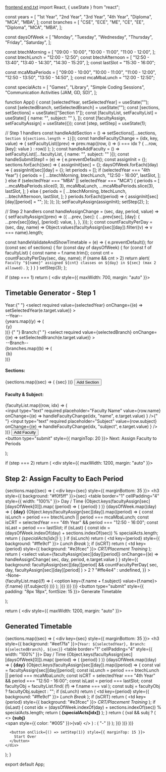 [frontend end.txt](https://github.com/user-attachments/files/22321730/frontend.end.txt)
import React, { useState } from "react";

const years = [
  "1st Year",
  "2nd Year",
  "3rd Year",
  "4th Year",
  "Diploma",
  "MCA",
  "MBA",
];
const branches = [
  "CSE",
  "ECE",
  "ME",
  "CE",
  "EE",
  "Diploma",
  "MCA",
  "MBA",
];

const daysOfWeek = [
  "Monday",
  "Tuesday",
  "Wednesday",
  "Thursday",
  "Friday",
  "Saturday",
];

const btechMorning = [
  "09:00 - 10:00",
  "10:00 - 11:00",
  "11:00 - 12:00",
];
const btechLunch = "12:00 - 12:50";
const btechAfternoon = [
  "12:50 - 13:40",
  "13:40 - 14:30",
  "14:30 - 15:20",
];
const lastSlot = "15:30 - 16:00";

const mcaMbaPeriods = [
  "09:00 - 10:00",
  "10:00 - 11:00",
  "11:00 - 12:00",
  "12:50 - 13:50",
  "13:50 - 14:50",
];
const mcaMbaLunch = "12:00 - 12:50";

const specialActs = [
  "Games",
  "Library",
  "Simple Coding Sessions",
  "Communication Activities (JAM, GD, SD)",
];

function App() {
  const [selectedYear, setSelectedYear] = useState("");
  const [selectedBranch, setSelectedBranch] = useState("");
  const [sections, setSections] = useState(["Section 1"]);
  const [facultyList, setFacultyList] = useState([
    { name: "", subject: "" },
  ]);
  const [facultyAssign, setFacultyAssign] = useState({});
  const [step, setStep] = useState(1);

  // Step 1 handlers
  const handleAddSection = () =>
    setSections([...sections, `Section ${sections.length + 1}`]);
  const handleFacultyChange = (idx, key, value) => {
    setFacultyList((prev) =>
      prev.map((row, i) => (i === idx ? { ...row, [key]: value } : row))
    );
  };
  const handleAddFaculty = () =>
    setFacultyList([...facultyList, { name: "", subject: "" }]);
  const handleSubmitStep1 = (e) => {
    e.preventDefault();
    const assignInit = {};
    sections.forEach((sec) => {
      assignInit[sec] = {};
      daysOfWeek.forEach((day) => {
        assignInit[sec][day] = {};
        let periods = [];
        if (selectedYear === "4th Year") {
          periods = [
            ...btechMorning,
            btechLunch,
            "12:50 - 16:00",
            lastSlot,
          ];
        } else if (selectedYear === "MBA" || selectedYear === "MCA") {
          periods = [
            ...mcaMbaPeriods.slice(0, 3),
            mcaMbaLunch,
            ...mcaMbaPeriods.slice(3),
            lastSlot,
          ];
        } else {
          periods = [
            ...btechMorning,
            btechLunch,
            ...btechAfternoon,
            lastSlot,
          ];
        }
        periods.forEach((period) => {
          assignInit[sec][day][period] = "";
        });
      });
    });
    setFacultyAssign(assignInit);
    setStep(2);
  };

  // Step 2 handlers
  const handleAssignChange = (sec, day, period, value) => {
    setFacultyAssign((prev) => ({
      ...prev,
      [sec]: {
        ...prev[sec],
        [day]: {
          ...prev[sec][day],
          [period]: value,
        },
      },
    }));
  };
  const countFacultyPerDay = (sec, day, name) =>
    Object.values(facultyAssign[sec][day]).filter((v) => v === name).length;

  const handleValidateAndShowTimetable = (e) => {
    e.preventDefault();
    for (const sec of sections) {
      for (const day of daysOfWeek) {
        for (const f of facultyList) {
          const name = f.name.trim();
          const cnt = countFacultyPerDay(sec, day, name);
          if (name && cnt > 2)
            return alert(
              `Faculty "${name}" assigned ${cnt} classes on ${day} in ${sec} (max 2 allowed).`
            );
        }
      }
    }
    setStep(3);
  };

  if (step === 1)
    return (
      <div style={{ maxWidth: 700, margin: "auto" }}>
        <h2>Timetable Generator - Step 1</h2>
        <form onSubmit={handleSubmitStep1}>
          <label>
            Year:{" "}
            <select
              required
              value={selectedYear}
              onChange={(e) => setSelectedYear(e.target.value)}
            >
              <option value="">--Year--</option>
              {years.map((y) => (
                <option key={y}>{y}</option>
              ))}
            </select>
          </label>{" "}
          <label>
            Branch:{" "}
            <select
              required
              value={selectedBranch}
              onChange={(e) => setSelectedBranch(e.target.value)}
            >
              <option value="">--Branch--</option>
              {branches.map((b) => (
                <option key={b}>{b}</option>
              ))}
            </select>
          </label>
          <br />
          <h4>Sections:</h4>
          {sections.map((sec) => (
            <span key={sec}>{sec} </span>
          ))}
          <button type="button" onClick={handleAddSection}>
            Add Section
          </button>
          <h4>Faculty & Subject:</h4>
          {facultyList.map((row, idx) => (
            <div key={idx}>
              <input
                type="text"
                required
                placeholder="Faculty Name"
                value={row.name}
                onChange={(e) =>
                  handleFacultyChange(idx, "name", e.target.value)
                }
              />{" "}
              <input
                type="text"
                required
                placeholder="Subject"
                value={row.subject}
                onChange={(e) =>
                  handleFacultyChange(idx, "subject", e.target.value)
                }
              />
            </div>
          ))}
          <button type="button" onClick={handleAddFaculty}>
            Add Faculty
          </button>
          <br />
          <button type="submit" style={{ marginTop: 20 }}>
            Next: Assign Faculty to Periods
          </button>
        </form>
      </div>
    );

  if (step === 2)
    return (
      <div style={{ maxWidth: 1200, margin: "auto" }}>
        <h2>Step 2: Assign Faculty to Each Period</h2>
        <form onSubmit={handleValidateAndShowTimetable}>
          {sections.map((sec) => (
            <div key={sec} style={{ marginBottom: 35 }}>
              <h3 style={{ background: "#f0f5ff" }}>{sec}</h3>
              <table border="1" cellPadding="4" style={{ width: "100%" }}>
                <thead>
                  <tr>
                    <th>Day / Time</th>
                    {Object.keys(facultyAssign[sec][daysOfWeek[0]]).map(
                      (period) => (
                        <th key={period}>{period}</th>
                      )
                    )}
                  </tr>
                </thead>
                <tbody>
                  {daysOfWeek.map((day) => (
                    <tr key={day}>
                      <td>
                        <b>{day}</b>
                      </td>
                      {Object.keys(facultyAssign[sec][day]).map((period) => {
                        const isLunch =
                          period === btechLunch || period === mcaMbaLunch;
                        const isCRT =
                          selectedYear === "4th Year" &&
                          period === "12:50 - 16:00";
                        const isLast = period === lastSlot;
                        if (isLast) {
                          const idx =
                            (daysOfWeek.indexOf(day) + sections.indexOf(sec)) %
                            specialActs.length;
                          return (
                            <td key={period}>
                              <i>{specialActs[idx]}</i>
                            </td>
                          );
                        }
                        if (isLunch)
                          return (
                            <td key={period} style={{ background: "#ffe9cf" }}>
                              <i>Lunch Break</i>
                            </td>
                          );
                        if (isCRT)
                          return (
                            <td key={period} style={{ background: "#e3fcec" }}>
                              <i>CRT/Placement Training</i>
                            </td>
                          );
                        return (
                          <td key={period}>
                            <select
                              value={facultyAssign[sec][day][period]}
                              onChange={(e) =>
                                handleAssignChange(
                                  sec,
                                  day,
                                  period,
                                  e.target.value
                                )
                              }
                              style={{
                                background:
                                  facultyAssign[sec][day][period] &&
                                  countFacultyPerDay(
                                    sec,
                                    day,
                                    facultyAssign[sec][day][period]
                                  ) > 2
                                    ? "#ffe4e4"
                                    : undefined,
                              }}
                            >
                              <option value="">-None-</option>
                              {facultyList.map((f) => (
                                <option key={f.name + f.subject} value={f.name}>
                                  {f.name} ({f.subject})
                                </option>
                              ))}
                            </select>
                          </td>
                        );
                      })}
                    </tr>
                  ))}
                </tbody>
              </table>
            </div>
          ))}
          <button type="submit" style={{ padding: "8px 18px", fontSize: 15 }}>
            Generate Timetable
          </button>
        </form>
      </div>
    );

  return (
    <div style={{ maxWidth: 1200, margin: "auto" }}>
      <h2>Generated Timetable</h2>
      {sections.map((sec) => (
        <div key={sec} style={{ marginBottom: 35 }}>
          <h3 style={{ background: "#eef7fa" }}>{`Year: ${selectedYear}, Branch: ${selectedBranch}, ${sec}`}</h3>
          <table border="1" cellPadding="4" style={{ width: "100%" }}>
            <thead>
              <tr>
                <th>Day / Time</th>
                {Object.keys(facultyAssign[sec][daysOfWeek[0]]).map(
                  (period) => (
                    <th key={period}>{period}</th>
                  )
                )}
              </tr>
            </thead>
            <tbody>
              {daysOfWeek.map((day) => (
                <tr key={day}>
                  <td>
                    <b>{day}</b>
                  </td>
                  {Object.keys(facultyAssign[sec][day]).map((period) => {
                    const val = facultyAssign[sec][day][period];
                    const isLunch =
                      period === btechLunch || period === mcaMbaLunch;
                    const isCRT =
                      selectedYear === "4th Year" &&
                      period === "12:50 - 16:00";
                    const isLast = period === lastSlot;
                    const facultyObj = facultyList.find(
                      (f) => f.name === val
                    );
                    const subj = facultyObj ? facultyObj.subject : "";
                    if (isLunch)
                      return (
                        <td key={period} style={{ background: "#ffe9cf" }}>
                          <i>Lunch Break</i>
                        </td>
                      );
                    if (isCRT)
                      return (
                        <td key={period} style={{ background: "#e3fcec" }}>
                          <i>CRT/Placement Training</i>
                        </td>
                      );
                    if (isLast) {
                      const idx =
                        (daysOfWeek.indexOf(day) + sections.indexOf(sec)) %
                        specialActs.length;
                      return (
                        <td key={period}>
                          <b>{specialActs[idx]}</b>
                        </td>
                      );
                    }
                    return (
                      <td key={period}>
                        {val && subj ? (
                          <>
                            <b>{subj}</b> <br />
                            <span style={{ color: "#005" }}>{val}</span>
                          </>
                        ) : (
                          "-"
                        )}
                      </td>
                    );
                  })}
                </tr>
              ))}
            </tbody>
          </table>
        </div>
      ))}

      <button onClick={() => setStep(1)} style={{ marginTop: 15 }}>
        Start Over
      </button>
    </div>
  );
}

export default App;
